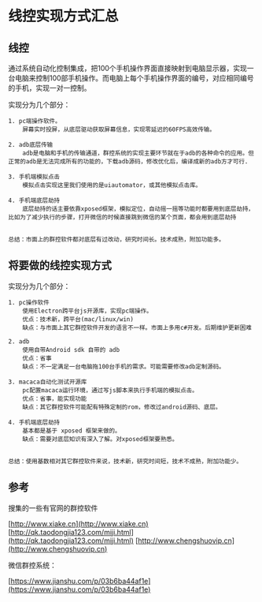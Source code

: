 # 线控实现方式汇总

## 线控
通过系统自动化控制集成，把100个手机操作界面直接映射到电脑显示器，实现一台电脑来控制100部手机操作。而电脑上每个手机操作界面的编号，对应相同编号的手机，实现一对一控制。
    
实现分为几个部分：

    1. pc端操作软件。
        屏幕实时投屏，从底层驱动获取屏幕信息，实现零延迟的60FPS高效传输。

    2. adb底层传输
        adb是电脑和手机的传输通道，群控系统的实现主要环节就在于adb的各种命令的应用。但正常的adb是无法完成所有的功能的，下载adb源码，修改优化后，编译成新的adb方才可行.

    3. 手机端模拟点击
        模拟点击实现这里我们使用的是uiautomator，或其他模拟点击库。

    4. 手机端底层劫持
        底层劫持的话主要依靠xposed框架，模拟定位，自动摇一摇等功能时都要用到底层劫持，比如为了减少执行的步骤，打开微信的时候直接跳到微信的某个页面，都会用到底层劫持


    总结：市面上的群控软件都对底层有过改动，研究时间长。技术成熟，附加功能多。

## 将要做的线控实现方式

实现分为几个部分：

    1. pc操作软件
        使用Electron跨平台js开源库，实现pc端操作。
        优点：技术新，跨平台(mac/linux/win)
        缺点：与市面上其它群控软件开发的语言不一样。市面上多用c#开发。后期维护更新困难

    2. adb
        使用自带Android sdk 自带的 adb
        优点：省事
        缺点：不一定满足一台电脑拖100台手机的需求。可能需要修改adb定制源码。

    3. macaca自动化测试开源库
        pc配置macaca运行环境，通过写js脚本来执行手机端的模拟点击。
        优点：省事，能实现功能
        缺点：其它群控软件可能配有特殊定制的rom，修改过android源码、底层。

    4. 手机端底层劫持
        基本都是基于 xposed 框架来做的。
        缺点：需要对底层知识有深入了解。对xposed框架要熟悉。


    总结：使用基数相对其它群控软件来说，技术新，研究时间短，技术不成熟，附加功能少。
     
## 参考

搜集的一些有官网的群控软件

[http://www.xiake.cn](http://www.xiake.cn)
[http://qk.taodongjia123.com/miji.html](http://qk.taodongjia123.com/miji.html)
[http://www.chengshuovip.cn](http://www.chengshuovip.cn)


微信群控系统：

[https://www.jianshu.com/p/03b6ba44af1e](https://www.jianshu.com/p/03b6ba44af1e)

    


